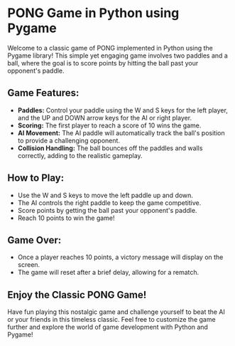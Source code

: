 # PONG Game in Python using Pygame

Welcome to a classic game of PONG implemented in Python using the Pygame library! This simple yet engaging game involves two paddles and a ball, where the goal is to score points by hitting the ball past your opponent's paddle.

## Game Features:
- **Paddles:** Control your paddle using the W and S keys for the left player, and the UP and DOWN arrow keys for the AI or right player.
- **Scoring:** The first player to reach a score of 10 wins the game.
- **AI Movement:** The AI paddle will automatically track the ball's position to provide a challenging opponent.
- **Collision Handling:** The ball bounces off the paddles and walls correctly, adding to the realistic gameplay.

## How to Play:
- Use the W and S keys to move the left paddle up and down.
- The AI controls the right paddle to keep the game competitive.
- Score points by getting the ball past your opponent's paddle.
- Reach 10 points to win the game!

## Game Over:
- Once a player reaches 10 points, a victory message will display on the screen.
- The game will reset after a brief delay, allowing for a rematch.

## Enjoy the Classic PONG Game!
Have fun playing this nostalgic game and challenge yourself to beat the AI or your friends in this timeless classic. Feel free to customize the game further and explore the world of game development with Python and Pygame!
